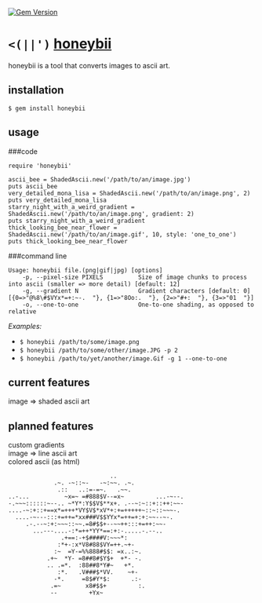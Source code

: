 [![Gem Version](https://badge.fury.io/rb/honeybii.svg)](http://badge.fury.io/rb/honeybii)

`<(||')` [honeybii](http://www.honeybii.com)
==========

honeybii is a tool that converts images to ascii art.

installation
----------

`$ gem install honeybii`

usage
----------

###code

    require 'honeybii'

    ascii_bee = ShadedAscii.new('/path/to/an/image.jpg')
    puts ascii_bee
    very_detailed_mona_lisa = ShadedAscii.new('/path/to/an/image.png', 2)
    puts very_detailed_mona_lisa
    starry_night_with_a_weird_gradient = ShadedAscii.new('/path/to/an/image.png', gradient: 2)
    puts starry_night_with_a_weird_gradient
    thick_looking_bee_near_flower = ShadedAscii.new('/path/to/an/image.gif', 10, style: 'one_to_one')
    puts thick_looking_bee_near_flower

###command line

    Usage: honeybii file.(png|gif|jpg) [options]
        -p, --pixel-size PIXELS          Size of image chunks to process into ascii (smaller => more detail) [default: 12]
        -g, --gradient N                 Gradient characters [default: 0] [{0=>"@%8\#$VYx*=+:~-.  "}, {1=>"8Oo:.  "}, {2=>"#+:  "}, {3=>"01  "}]
        -o, --one-to-one                 One-to-one shading, as opposed to relative

_Examples:_

- `$ honeybii /path/to/some/image.png`
- `$ honeybii /path/to/some/other/image.JPG -p 2`
- `$ honeybii /path/to/yet/another/image.Gif -g 1 --one-to-one`

current features
----------

image => shaded ascii art

planned features
----------

custom gradients  
image => line ascii art  
colored ascii (as html)

                                 ..                   
                 .~. -~::~-   -~:~~. .~.              
                  .::   ..:=-=~.   .~~.               
    ..-...          ~x=~ =#888$V--=x~         ...-~--.
    -.~~~::::::~--.. ~*Y*:Y$$V$**x+. .--~:~::+::++:~~-
    ....-~:+::+==x*=+++*VY$V$*xV*+:+=+++++~::~::~~~-. 
      ....-~---:::+=++=*xx###V$$YYx*=++=+:+:~~--~-.   
         .-.--~:+:~~~::~~.=8#$$+--~~++:::+=++:~~-     
           ...---....-:*=++*YY*==:+:-.....-.--..      
                   .+==:-+$####V:~~~*:                
                  :*+-:x*V8#88$VY=++.~+-              
                 :~  =Y-=%%888#$$: =x..:~.            
               .+~  *Y- =8##8#$Y$+  +*- -.            
               .. .=*.  :88##8*Y#~   +*.              
                  :*.   .V###$*VV.    ~+-             
                 -*.     =8$#Y*$:      .:-            
                .=~       x8#$$+         :.           
                --         +Yx~                       

